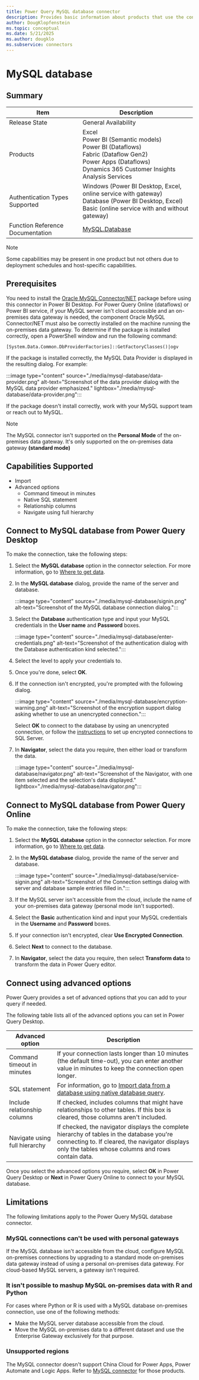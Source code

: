 ```yaml
---
title: Power Query MySQL database connector
description: Provides basic information about products that use the connector, supported authentication types, prerequisites, and connection instructions.
author: DougKlopfenstein
ms.topic: conceptual
ms.date: 5/21/2025
ms.author: dougklo
ms.subservice: connectors
---
```


# MySQL database

## Summary

| Item | Description |
| ---- | ----------- |
| Release State | General Availability |
| Products | Excel<br/>Power BI (Semantic models)<br/>Power BI (Dataflows)<br/>Fabric (Dataflow Gen2)<br/>Power Apps (Dataflows)<br/>Dynamics 365 Customer Insights<br/>Analysis Services |
| Authentication Types Supported | Windows (Power BI Desktop, Excel, online service with gateway)<br/>Database (Power BI Desktop, Excel)<br/>Basic (online service with and without gateway) |
| Function Reference Documentation | [MySQL.Database](/powerquery-m/mysql-database) |

> [!NOTE]
> Some capabilities may be present in one product but not others due to deployment schedules and host-specific capabilities.

## Prerequisites

You need to install the [Oracle MySQL Connector/NET](https://dev.mysql.com/downloads/connector/net/) package before using this connector in Power BI Desktop. For Power Query Online (dataflows) or Power BI service, if your MySQL server isn't cloud accessible and an on-premises data gateway is needed, the component Oracle MySQL Connector/NET must also be correctly installed on the machine running the on-premises data gateway. To determine if the package is installed correctly, open a PowerShell window and run the following command:

`[System.Data.Common.DbProviderFactories]::GetFactoryClasses()|ogv`

If the package is installed correctly, the MySQL Data Provider is displayed in the resulting dialog. For example:

:::image type="content" source="./media/mysql-database/data-provider.png" alt-text="Screenshot of the data provider dialog with the MySQL data provider emphasized." lightbox="./media/mysql-database/data-provider.png":::

If the package doesn't install correctly, work with your MySQL support team or reach out to MySQL.

> [!NOTE]
> The MySQL connector isn't supported on the **Personal Mode** of the on-premises data gateway. It's only supported on the on-premises data gateway **(standard mode)**

## Capabilities Supported

* Import
* Advanced options
  * Command timeout in minutes
  * Native SQL statement
  * Relationship columns
  * Navigate using full hierarchy

## Connect to MySQL database from Power Query Desktop

To make the connection, take the following steps:

1. Select the **MySQL database** option in the connector selection. For more information, go to [Where to get data](../where-to-get-data.md).

2. In the **MySQL database** dialog, provide the name of the server and database.

   :::image type="content" source="./media/mysql-database/signin.png" alt-text="Screenshot of the MySQL database connection dialog.":::

3. Select the **Database** authentication type and input your MySQL credentials in the **User name** and **Password** boxes.

   :::image type="content" source="./media/mysql-database/enter-credentials.png" alt-text="Screenshot of the authentication dialog with the Database authentication kind selected.":::

4. Select the level to apply your credentials to.

5. Once you're done, select **OK**.

6. If the connection isn't encrypted, you're prompted with the following dialog.

   :::image type="content" source="./media/mysql-database/encryption-warning.png" alt-text="Screenshot of the encryption support dialog asking whether to use an unencrypted connection.":::

   Select **OK** to connect to the database by using an unencrypted connection, or follow the [instructions](/sql/database-engine/configure-windows/enable-encrypted-connections-to-the-database-engine) to set up encrypted connections to SQL Server.

7. In **Navigator**, select the data you require, then either load or transform the data.

   :::image type="content" source="./media/mysql-database/navigator.png" alt-text="Screenshot of the Navigator, with one item selected and the selection's data displayed." lightbox="./media/mysql-database/navigator.png":::

## Connect to MySQL database from Power Query Online

To make the connection, take the following steps:

1. Select the **MySQL database** option in the connector selection. For more information, go to [Where to get data](../where-to-get-data.md).

2. In the **MySQL database** dialog, provide the name of the server and database.  

   :::image type="content" source="./media/mysql-database/service-signin.png" alt-text="Screenshot of the Connection settings dialog with server and database sample entries filled in.":::

3. If the MySQL server isn't accessible from the cloud, include the name of your on-premises data gateway (personal mode isn't supported).

4. Select the **Basic** authentication kind and input your MySQL credentials in the **Username** and **Password** boxes.

5. If your connection isn't encrypted, clear **Use Encrypted Connection**.

6. Select **Next** to connect to the database.

7. In **Navigator**, select the data you require, then select **Transform data** to transform the data in Power Query editor.

## Connect using advanced options

Power Query provides a set of advanced options that you can add to your query if needed.

The following table lists all of the advanced options you can set in Power Query Desktop.

| Advanced option | Description |
| --------------- | ----------- |
| Command timeout in minutes | If your connection lasts longer than 10 minutes (the default time-out), you can enter another value in minutes to keep the connection open longer. |
| SQL statement | For information, go to [Import data from a database using native database query](../native-database-query.md). |
| Include relationship columns | If checked, includes columns that might have relationships to other tables. If this box is cleared, those columns aren't included. |
| Navigate using full hierarchy | If checked, the navigator displays the complete hierarchy of tables in the database you're connecting to. If cleared, the navigator displays only the tables whose columns and rows contain data. |

Once you select the advanced options you require, select **OK** in Power Query Desktop or **Next** in Power Query Online to connect to your MySQL database.

## Limitations

The following limitations apply to the Power Query MySQL database connector.

### MySQL connections can't be used with personal gateways

If the MySQL database isn't accessible from the cloud, configure MySQL on-premises connections by upgrading to a standard mode on-premises data gateway instead of using a personal on-premises data gateway. For cloud-based MySQL servers, a gateway isn't required.

### It isn't possible to mashup MySQL on-premises data with R and Python

For cases where Python or R is used with a MySQL database on-premises connection, use one of the following methods:

* Make the MySQL server database accessible from the cloud.
* Move the MySQL on-premises data to a different dataset and use the Enterprise Gateway exclusively for that purpose. 

### Unsupported regions

The MySQL connector doesn't support China Cloud for Power Apps, Power Automate and Logic Apps. Refer to [MySQL connector](/power-query/connectors/mysql-database) for those products.
